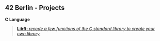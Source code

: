 
## 42 Berlin - Projects

**C Language** 
> [**Libft**: _recode a few functions of the C standard library to create your own library_](https://github.com/Tarcisio2code/42Berlin/tree/master/Projects/Libft)
